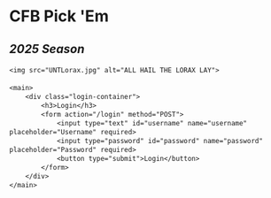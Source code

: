 <head>
    <meta charset="UTF-8">
    <meta name="viewport" content="width=device-width, initial-scale=1.0">
    <link rel="stylesheet" href="LoginStyle.css">
</head>
<body>
    <h1>CFB Pick 'Em</h1>
  <h2><em>2025 Season</em></h2>

    <img src="UNTLorax.jpg" alt="ALL HAIL THE LORAX LAY">

    <main>
        <div class="login-container">
            <h3>Login</h3>
            <form action="/login" method="POST">
                <input type="text" id="username" name="username" placeholder="Username" required>
                <input type="password" id="password" name="password" placeholder="Password" required>
                <button type="submit">Login</button>
            </form>
        </div>
    </main>
</body>
</html>
